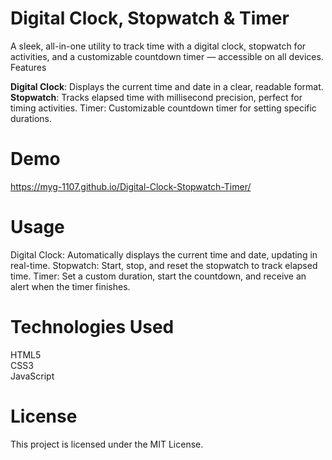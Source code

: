 # Digital Clock, Stopwatch & Timer
A sleek, all-in-one utility to track time with a digital clock, stopwatch for activities, and a customizable countdown timer — accessible on all devices.
Features

**Digital Clock**: Displays the current time and date in a clear, readable format.
**Stopwatch**: Tracks elapsed time with millisecond precision, perfect for timing activities.
Timer: Customizable countdown timer for setting specific durations.

# Demo
https://myg-1107.github.io/Digital-Clock-Stopwatch-Timer/

# Usage

Digital Clock: Automatically displays the current time and date, updating in real-time.
Stopwatch: Start, stop, and reset the stopwatch to track elapsed time.
Timer: Set a custom duration, start the countdown, and receive an alert when the timer finishes.

# Technologies Used

HTML5 <br>
CSS3<Br>
JavaScript

# License
This project is licensed under the MIT License.
